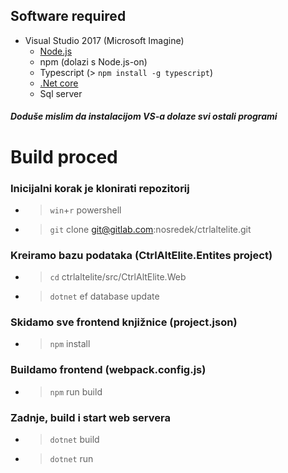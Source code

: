 ## Software required
* Visual Studio 2017 (Microsoft Imagine)
  * [Node.js](https://nodejs.org/)
  * npm (dolazi s Node.js-on)
  * Typescript (> ``npm install -g typescript``)
  * [.Net core](https://www.microsoft.com/net/download)
  * Sql server 
##### Doduše mislim da  instalacijom VS-a dolaze svi ostali programi


# Build proced
### Inicijalni korak je klonirati repozitorij
* > `win`+`r` powershell
* > `git` clone git@gitlab.com:nosredek/ctrlaltelite.git
### Kreiramo bazu podataka (CtrlAltElite.Entites project)
* > `cd` ctrlaltelite/src/CtrlAltElite.Web
* > `dotnet` ef database update
### Skidamo sve frontend knjižnice (project.json)
* > `npm` install
### Buildamo frontend (webpack.config.js)
* > `npm` run build
### Zadnje, build i start web servera
* > `dotnet` build
* > `dotnet` run 